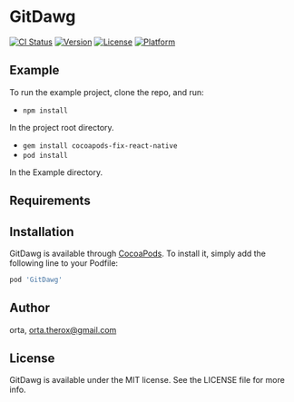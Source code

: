 # GitDawg

[![CI Status](http://img.shields.io/travis/orta/GitDawg.svg?style=flat)](https://travis-ci.org/orta/GitDawg)
[![Version](https://img.shields.io/cocoapods/v/GitDawg.svg?style=flat)](http://cocoapods.org/pods/GitDawg)
[![License](https://img.shields.io/cocoapods/l/GitDawg.svg?style=flat)](http://cocoapods.org/pods/GitDawg)
[![Platform](https://img.shields.io/cocoapods/p/GitDawg.svg?style=flat)](http://cocoapods.org/pods/GitDawg)

## Example

To run the example project, clone the repo, and run:

* `npm install`

In the project root directory.

* `gem install cocoapods-fix-react-native`
* `pod install` 

In the Example directory.

## Requirements

## Installation

GitDawg is available through [CocoaPods](http://cocoapods.org). To install
it, simply add the following line to your Podfile:

```ruby
pod 'GitDawg'
```

## Author

orta, orta.therox@gmail.com

## License

GitDawg is available under the MIT license. See the LICENSE file for more info.

